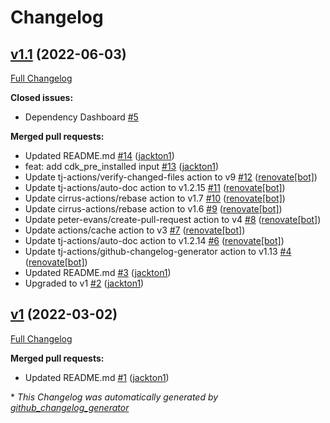 # Changelog

## [v1.1](https://github.com/tj-actions/aws-cdk/tree/v1.1) (2022-06-03)

[Full Changelog](https://github.com/tj-actions/aws-cdk/compare/v1...v1.1)

**Closed issues:**

- Dependency Dashboard [\#5](https://github.com/tj-actions/aws-cdk/issues/5)

**Merged pull requests:**

- Updated README.md [\#14](https://github.com/tj-actions/aws-cdk/pull/14) ([jackton1](https://github.com/jackton1))
- feat: add cdk\_pre\_installed input [\#13](https://github.com/tj-actions/aws-cdk/pull/13) ([jackton1](https://github.com/jackton1))
- Update tj-actions/verify-changed-files action to v9 [\#12](https://github.com/tj-actions/aws-cdk/pull/12) ([renovate[bot]](https://github.com/apps/renovate))
- Update tj-actions/auto-doc action to v1.2.15 [\#11](https://github.com/tj-actions/aws-cdk/pull/11) ([renovate[bot]](https://github.com/apps/renovate))
- Update cirrus-actions/rebase action to v1.7 [\#10](https://github.com/tj-actions/aws-cdk/pull/10) ([renovate[bot]](https://github.com/apps/renovate))
- Update cirrus-actions/rebase action to v1.6 [\#9](https://github.com/tj-actions/aws-cdk/pull/9) ([renovate[bot]](https://github.com/apps/renovate))
- Update peter-evans/create-pull-request action to v4 [\#8](https://github.com/tj-actions/aws-cdk/pull/8) ([renovate[bot]](https://github.com/apps/renovate))
- Update actions/cache action to v3 [\#7](https://github.com/tj-actions/aws-cdk/pull/7) ([renovate[bot]](https://github.com/apps/renovate))
- Update tj-actions/auto-doc action to v1.2.14 [\#6](https://github.com/tj-actions/aws-cdk/pull/6) ([renovate[bot]](https://github.com/apps/renovate))
- Update tj-actions/github-changelog-generator action to v1.13 [\#4](https://github.com/tj-actions/aws-cdk/pull/4) ([renovate[bot]](https://github.com/apps/renovate))
- Updated README.md [\#3](https://github.com/tj-actions/aws-cdk/pull/3) ([jackton1](https://github.com/jackton1))
- Upgraded to v1 [\#2](https://github.com/tj-actions/aws-cdk/pull/2) ([jackton1](https://github.com/jackton1))

## [v1](https://github.com/tj-actions/aws-cdk/tree/v1) (2022-03-02)

[Full Changelog](https://github.com/tj-actions/aws-cdk/compare/6f385069cdec386019b725bc31a2cdab672d203d...v1)

**Merged pull requests:**

- Updated README.md [\#1](https://github.com/tj-actions/aws-cdk/pull/1) ([jackton1](https://github.com/jackton1))



\* *This Changelog was automatically generated by [github_changelog_generator](https://github.com/github-changelog-generator/github-changelog-generator)*
